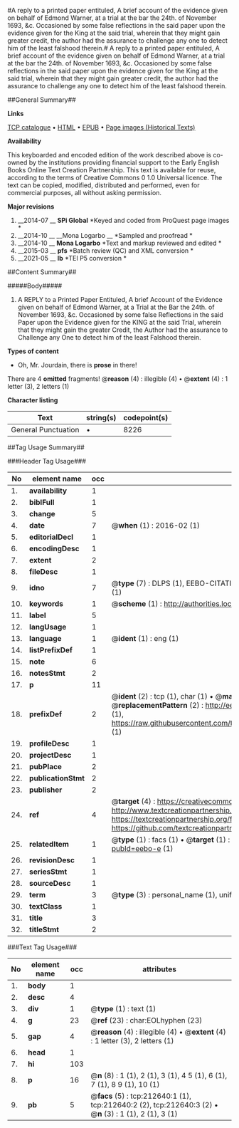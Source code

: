 #A reply to a printed paper entituled, A brief account of the evidence given on behalf of Edmond Warner, at a trial at the bar the 24th. of November 1693, &c. Occasioned by some false reflections in the said paper upon the evidence given for the King at the said trial, wherein that they might gain greater credit, the author had the assurance to challenge any one to detect him of the least falshood therein.#
A reply to a printed paper entituled, A brief account of the evidence given on behalf of Edmond Warner, at a trial at the bar the 24th. of November 1693, &c. Occasioned by some false reflections in the said paper upon the evidence given for the King at the said trial, wherein that they might gain greater credit, the author had the assurance to challenge any one to detect him of the least falshood therein.

##General Summary##

**Links**

[TCP catalogue](http://www.ota.ox.ac.uk/tcp/)  • 
[HTML](http://tei.it.ox.ac.uk/tcp/Texts-HTML/free/B43/B43814.html)  • 
[EPUB](http://tei.it.ox.ac.uk/tcp/Texts-EPUB/free/B43/B43814.epub) • 
[Page images (Historical Texts)](https://historicaltexts.jisc.ac.uk/eebo-767620260e)

**Availability**

This keyboarded and encoded edition of the work described above is co-owned by the
    institutions providing financial support to the Early English Books Online Text Creation
    Partnership. This text is available for reuse, according to the terms of  Creative Commons 0 1.0 Universal
    licence. The text can be copied, modified, distributed and performed, even for commercial
    purposes, all without asking permission.

**Major revisions**

1. __2014-07 __ __SPi Global__ *Keyed and coded from ProQuest page images *
1. __2014-10 __ __Mona Logarbo __ *Sampled and proofread *
1. __2014-10 __ __Mona Logarbo__ *Text and markup reviewed and edited *
1. __2015-03 __ __pfs__ *Batch review (QC) and XML conversion *
1. __2021-05 __ __lb__ *TEI P5 conversion *

##Content Summary##

#####Body#####

1. A REPLY to a Printed Paper Entituled, A brief Account of the Evidence given on behalf of Edmond Warner, at a Trial at the Bar the 24th. of November 1693, &c. Occasioned by some false Reflections in the said Paper upon the Evidence given for the KING at the said Trial, wherein that they might gain the greater Credit, the Author had the assurance to Challenge any One to detect him of the least Falshood therein.

**Types of content**

  * Oh, Mr. Jourdain, there is **prose** in there!

There are 4 **omitted** fragments! 
 @__reason__ (4) : illegible (4)  •  @__extent__ (4) : 1 letter (3), 2 letters (1)

**Character listing**


|Text|string(s)|codepoint(s)|
|---|---|---|
|General Punctuation|•|8226|

##Tag Usage Summary##

###Header Tag Usage###

|No|element name|occ|attributes|
|---|---|---|---|
|1.|__availability__|1||
|2.|__biblFull__|1||
|3.|__change__|5||
|4.|__date__|7| @__when__ (1) : 2016-02 (1)|
|5.|__editorialDecl__|1||
|6.|__encodingDesc__|1||
|7.|__extent__|2||
|8.|__fileDesc__|1||
|9.|__idno__|7| @__type__ (7) : DLPS (1), EEBO-CITATION (1), VID (1), EEBO-PROQUEST (1), OCLC (2), STC (1)|
|10.|__keywords__|1| @__scheme__ (1) : http://authorities.loc.gov/ (1)|
|11.|__label__|5||
|12.|__langUsage__|1||
|13.|__language__|1| @__ident__ (1) : eng (1)|
|14.|__listPrefixDef__|1||
|15.|__note__|6||
|16.|__notesStmt__|2||
|17.|__p__|11||
|18.|__prefixDef__|2| @__ident__ (2) : tcp (1), char (1)  •  @__matchPattern__ (2) : ([0-9\-]+):([0-9IVX]+) (1), (.+) (1)  •  @__replacementPattern__ (2) : http://eebo.chadwyck.com/downloadtiff?vid=$1&page=$2 (1), https://raw.githubusercontent.com/textcreationpartnership/Texts/master/tcpchars.xml#$1 (1)|
|19.|__profileDesc__|1||
|20.|__projectDesc__|1||
|21.|__pubPlace__|2||
|22.|__publicationStmt__|2||
|23.|__publisher__|2||
|24.|__ref__|4| @__target__ (4) : https://creativecommons.org/publicdomain/zero/1.0/ (1), http://www.textcreationpartnership.org/docs/. (1), https://textcreationpartnership.org/faq/#faq05 (1), https://github.com/textcreationpartnership (1)|
|25.|__relatedItem__|1| @__type__ (1) : facs (1)  •  @__target__ (1) : https://data.historicaltexts.jisc.ac.uk/view?pubId=eebo-e (1)|
|26.|__revisionDesc__|1||
|27.|__seriesStmt__|1||
|28.|__sourceDesc__|1||
|29.|__term__|3| @__type__ (3) : personal_name (1), uniform_title (1), topical_term (1)|
|30.|__textClass__|1||
|31.|__title__|3||
|32.|__titleStmt__|2||


###Text Tag Usage###

|No|element name|occ|attributes|
|---|---|---|---|
|1.|__body__|1||
|2.|__desc__|4||
|3.|__div__|1| @__type__ (1) : text (1)|
|4.|__g__|23| @__ref__ (23) : char:EOLhyphen (23)|
|5.|__gap__|4| @__reason__ (4) : illegible (4)  •  @__extent__ (4) : 1 letter (3), 2 letters (1)|
|6.|__head__|1||
|7.|__hi__|103||
|8.|__p__|16| @__n__ (8) : 1 (1), 2 (1), 3 (1), 4 5 (1), 6 (1), 7 (1), 8 9 (1), 10 (1)|
|9.|__pb__|5| @__facs__ (5) : tcp:212640:1 (1), tcp:212640:2 (2), tcp:212640:3 (2)  •  @__n__ (3) : 1 (1), 2 (1), 3 (1)|
